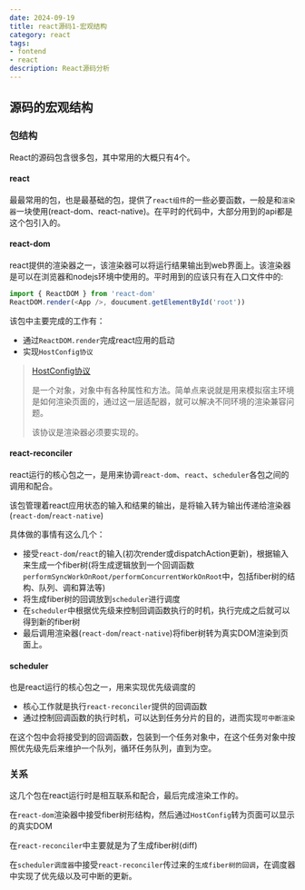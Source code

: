 ```yaml
---
date: 2024-09-19
title: react源码1-宏观结构
category: react
tags:
- fontend
- react
description: React源码分析
---
```


## 源码的宏观结构

### 包结构

React的源码包含很多包，其中常用的大概只有4个。

#### react

最最常用的包，也是最基础的包，提供了`react组件`的一些必要函数，一般是和`渲染器`一块使用(react-dom、react-native)。在平时的代码中，大部分用到的api都是这个包引入的。

#### react-dom

react提供的渲染器之一，该渲染器可以将运行结果输出到web界面上。该渲染器是可以在浏览器和nodejs环境中使用的。平时用到的应该只有在入口文件中的:

```ts
import { ReactDOM } from 'react-dom'
ReactDOM.render(<App />, doucument.getElementById('root'))
```

该包中主要完成的工作有：

- 通过`ReactDOM.render`完成react应用的启动
- 实现`HostConfig协议`

> [HostConfig协议](https://github.com/facebook/react/blob/v17.0.2/packages/react-reconciler/README.md#practical-examples)
>
> 是一个对象，对象中有各种属性和方法。简单点来说就是用来模拟宿主环境是如何渲染页面的，通过这一层适配器，就可以解决不同环境的渲染兼容问题。
>
> 该协议是渲染器必须要实现的。

#### react-reconciler

react运行的核心包之一，是用来协调`react-dom`、`react`、`scheduler`各包之间的调用和配合。

该包管理着react应用状态的输入和结果的输出，是将输入转为输出传递给渲染器(`react-dom`/`react-native`)

具体做的事情有这么几个：

- 接受`react-dom`/`react`的输入(初次render或dispatchAction更新)，根据输入来生成一个fiber树(将生成逻辑放到一个回调函数`performSyncWorkOnRoot/performConcurrentWorkOnRoot`中，包括fiber树的结构、队列、调和算法等)
- 将生成fiber树的回调放到`scheduler`进行调度
- 在`scheduler`中根据优先级来控制回调函数执行的时机，执行完成之后就可以得到新的fiber树
- 最后调用渲染器(`react-dom`/`react-native`)将fiber树转为真实DOM渲染到页面上。

#### scheduler

也是react运行的核心包之一，用来实现优先级调度的

- 核心工作就是执行`react-reconciler`提供的回调函数
- 通过控制回调函数的执行时机，可以达到任务分片的目的，进而实现`可中断渲染`

在这个包中会将接受到的回调函数，包装到一个任务对象中，在这个任务对象中按照优先级先后来维护一个队列，循环任务队列，直到为空。

### 关系

这几个包在react运行时是相互联系和配合，最后完成渲染工作的。

在`react-dom`渲染器中接受fiber树形结构，然后通过`HostConfig`转为页面可以显示的真实DOM

在`react-reconciler`中主要就是为了生成fiber树(diff)

在`scheduler调度器`中接受`react-reconciler`传过来的`生成fiber树的回调`，在调度器中实现了优先级以及可中断的更新。